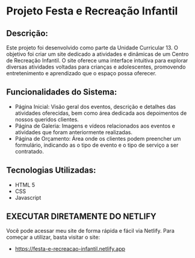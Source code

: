 # Projeto Festa e Recreação Infantil

## Descrição:
Este projeto foi desenvolvido como parte da Unidade Curricular 13. O objetivo foi criar um site dedicado a atividades e dinâmicas de um Centro de Recreação Infantil. 
O site oferece uma interface intuitiva para explorar diversas atividades voltadas para crianças e adolescentes, promovendo entretenimento e aprendizado que o espaço possa oferecer.

## Funcionalidades do Sistema:
- Página Inicial: Visão geral dos eventos, descrição e detalhes das atividades oferecidas, bem como área dedicada aos depoimentos de nossos queridos clientes.
- Página de Galeria: Imagens e vídeos relacionados aos eventos e atividades que foram anteriormente realizadas.
- Página de Orçamento: Área onde os clientes podem preencher um formulário, indicando as o tipo de evento e o tipo de serviço a ser contratado.

## Tecnologias Utilizadas:
- HTML 5
- CSS
- Javascript


## EXECUTAR DIRETAMENTE DO NETLIFY
Você pode acessar meu site de forma rápida e fácil via Netlify. Para começar a utilizar, basta visitar o site:
- https://festa-e-recreacao-infantil.netlify.app
